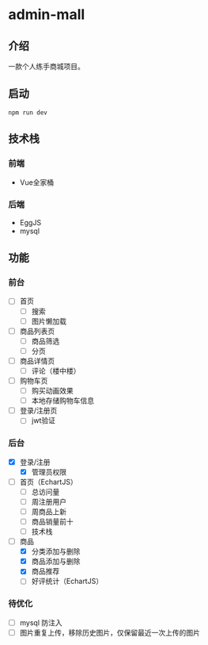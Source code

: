 # admin-mall

## 介绍

一款个人练手商城项目。

## 启动

```shell
npm run dev
```

## 技术栈

### 前端

- Vue全家桶

### 后端

- EggJS
- mysql

## 功能

### 前台

- [ ] 首页
  - [ ] 搜索
  - [ ] 图片懒加载
- [ ] 商品列表页
  - [ ] 商品筛选
  - [ ] 分页
- [ ] 商品详情页
  - [ ] 评论（楼中楼）
- [ ] 购物车页
  - [ ] 购买动画效果
  - [ ] 本地存储购物车信息
- [ ] 登录/注册页
  - [ ] jwt验证

### 后台

- [x] 登录/注册
  - [x] 管理员权限
- [ ] 首页（EchartJS）
  - [ ] 总访问量
  - [ ] 周注册用户
  - [ ] 周商品上新
  - [ ] 商品销量前十
  - [ ] 技术栈
- [ ] 商品
  - [x] 分类添加与删除
  - [x] 商品添加与删除
  - [x] 商品推荐
  - [ ] 好评统计（EchartJS）

### 待优化

- [ ] mysql 防注入
- [ ] 图片重复上传，移除历史图片，仅保留最近一次上传的图片

